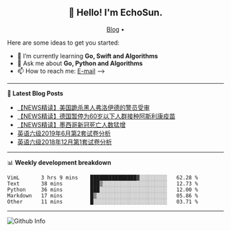 <h2 align="center">👋 Hello! I'm EchoSun.</h2>
<p align="center">
  <a href="https://blog.echosun.top">Blog</a> •
</p>

Here are some ideas to get you started:

- 🌱 I’m currently learning **Go, Swift and Algorithms**
- 💬 Ask me about **Go, Python and Algorithms**
- 📫 How to reach me: [E-mail](echosun1996@126.com)
-->

-------
**📝 Latest Blog Posts**

<!-- BLOG-POST-LIST:START -->
- [【NEWS精读】美国跪杀黑人弗洛伊德的警员受审](https://blog.echosun.top/posts/ebf1d287.html)
- [【NEWS精读】德国暂停为60岁以下人群接种阿斯利康疫苗](https://blog.echosun.top/posts/f2f27eca.html)
- [【NEWS精读】墨西哥新冠死亡人数猛增](https://blog.echosun.top/posts/499346a6.html)
- [英语六级2019年6月第2套试卷分析](https://blog.echosun.top/posts/ee063987.html)
- [英语六级2018年12月第1套试卷分析](https://blog.echosun.top/posts/8593d395.html)
<!-- BLOG-POST-LIST:END -->

-------

📊 **Weekly development breakdown**
<!--START_SECTION:waka-->
```text
VimL       3 hrs 9 mins    ███████████████▓░░░░░░░░░   62.28 % 
Text       38 mins         ███▒░░░░░░░░░░░░░░░░░░░░░   12.73 % 
Python     36 mins         ███░░░░░░░░░░░░░░░░░░░░░░   12.00 % 
Markdown   17 mins         █▒░░░░░░░░░░░░░░░░░░░░░░░   05.86 % 
Other      11 mins         █░░░░░░░░░░░░░░░░░░░░░░░░   03.71 % 
```
<!--END_SECTION:waka-->

-------
![Github Info](https://github-readme-stats.vercel.app/api?username=echosun1996&show_icons=true&count_private=true&hide=prs&theme=default_repocard)
